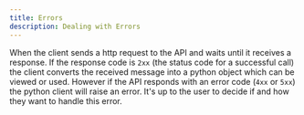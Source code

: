 ```yaml
---
title: Errors
description: Dealing with Errors
---
```



When the client sends a http request to the API and waits until it receives a response. If the response code is `2xx` \(the status code for a successful call\) the client converts the received message into a python object which can be viewed or used. However if the API responds with an error code \(`4xx` or `5xx`\) the python client will raise an error. It's up to the user to decide if and how they want to handle this error.
